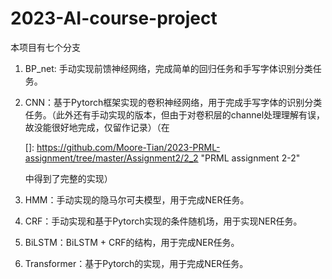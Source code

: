 # 2023-AI-course-project
本项目有七个分支

1. BP_net: 手动实现前馈神经网络，完成简单的回归任务和手写字体识别分类任务。

2. CNN：基于Pytorch框架实现的卷积神经网络，用于完成手写字体的识别分类任务。（此外还有手动实现的版本，但由于对卷积层的channel处理理解有误，故没能很好地完成，仅留作记录）（在

   []: https://github.com/Moore-Tian/2023-PRML-assignment/tree/master/Assignment2/2_2	"PRML assignment 2-2"

   中得到了完整的实现）

3. HMM：手动实现的隐马尔可夫模型，用于完成NER任务。

4. CRF：手动实现和基于Pytorch实现的条件随机场，用于实现NER任务。

5. BiLSTM：BiLSTM + CRF的结构，用于完成NER任务。

6. Transformer：基于Pytorch的实现，用于完成NER任务。

